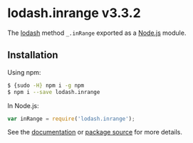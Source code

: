 # lodash.inrange v3.3.2

The [lodash](https://lodash.com/) method `_.inRange` exported as a [Node.js](https://nodejs.org/) module.

## Installation

Using npm:
```bash
$ {sudo -H} npm i -g npm
$ npm i --save lodash.inrange
```

In Node.js:
```js
var inRange = require('lodash.inrange');
```

See the [documentation](https://lodash.com/docs#inRange) or [package source](https://github.com/lodash/lodash/blob/3.3.2-npm-packages/lodash.inrange) for more details.
